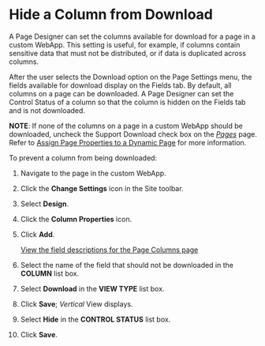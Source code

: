 # Hide a Column from Download

A Page Designer can set the columns available for download for a page in
a custom WebApp. This setting is useful, for example, if columns contain
sensitive data that must not be distributed, or if data is duplicated
across columns.

After the user selects the Download option on the Page Settings menu,
the fields available for download display on the Fields tab. By default,
all columns on a page can be downloaded. A Page Designer can set the
Control Status of a column so that the column is hidden on the Fields
tab and is not downloaded.

**NOTE**: If none of the columns on a page in a custom WebApp should be
downloaded, uncheck the Support Download check box on the
*[Pages](../Sys_Admin/Page_Desc/Pages_H.htm)* page. Refer to [Assign
Page Properties to a Dynamic Page](Assign_Page_Properties.htm) for more
information.

To prevent a column from being downloaded:

1.  Navigate to the page in the custom WebApp.

2.  Click the **Change Settings** icon in the Site toolbar.

3.  Select **Design**.

4.  Click the **Column Properties** icon.

5.  Click **Add**.
    
    [View the field descriptions for the Page Columns
    page](../Sys_Admin/Page_Desc/Page_Columns_H.htm)

6.  Select the name of the field that should not be downloaded in the
    **COLUMN** list box.

7.  Select **Download** in the **VIEW TYPE** list box.

8.  Click **Save**; *Vertical* View displays.

9.  Select **Hide** in the **CONTROL STATUS** list box.

10. Click **Save**.

